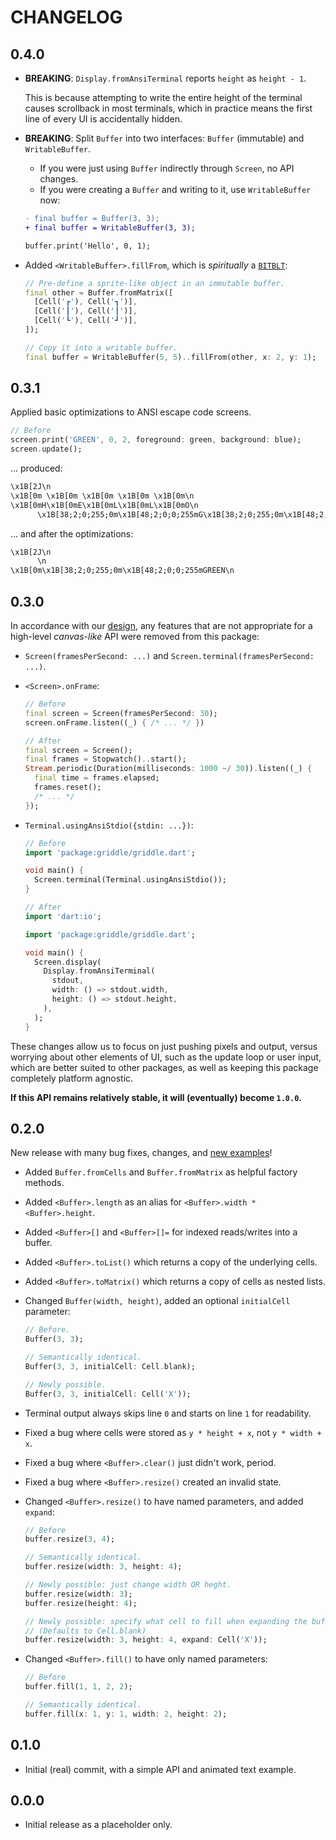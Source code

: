 # CHANGELOG

## 0.4.0

- **BREAKING**: `Display.fromAnsiTerminal` reports `height` as `height - 1`.

  This is because attempting to write the entire height of the terminal causes
  scrollback in most terminals, which in practice means the first line of every
  UI is accidentally hidden.

- **BREAKING**: Split `Buffer` into two interfaces: `Buffer` (immutable) and
  `WritableBuffer`.

  - If you were just using `Buffer` indirectly through `Screen`, no API changes.
  - If you were creating a `Buffer` and writing to it, use `WritableBuffer` now:

  ```diff
  - final buffer = Buffer(3, 3);
  + final buffer = WritableBuffer(3, 3);

  buffer.print('Hello', 0, 1);
  ```

- Added `<WritableBuffer>.fillFrom`, which is _spiritually_ a [`BITBLT`][]:

  ```dart
  // Pre-define a sprite-like object in an immutable buffer.
  final other = Buffer.fromMatrix([
    [Cell('┏'), Cell('┓')],
    [Cell('┃'), Cell('┃')],
    [Cell('┗'), Cell('┛')],
  ]);

  // Copy it into a writable buffer.
  final buffer = WritableBuffer(5, 5)..fillFrom(other, x: 2, y: 1);
  ```

[`bitblt`]: https://en.wikipedia.org/wiki/Bit_blit

## 0.3.1

Applied basic optimizations to ANSI escape code screens.

```dart
// Before
screen.print('GREEN', 0, 2, foreground: green, background: blue);
screen.update();
```

... produced:

```txt
\x1B[2J\n
\x1B[0m \x1B[0m \x1B[0m \x1B[0m \x1B[0m\n
\x1B[0mH\x1B[0mE\x1B[0mL\x1B[0mL\x1B[0mO\n
      \x1B[38;2;0;255;0m\x1B[48;2;0;0;255mG\x1B[38;2;0;255;0m\x1B[48;2;0;0;255mR\x1B[38;2;0;255;0m\x1B[48;2;0;0;255mE\x1B[38;2;0;255;0m\x1B[48;2;0;0;255mE\x1B[38;2;0;255;0m\x1B[48;2;0;0;255mN\n
```

... and after the optimizations:

```txt
\x1B[2J\n
      \n
\x1B[0m\x1B[38;2;0;255;0m\x1B[48;2;0;0;255mGREEN\n
```

## 0.3.0

In accordance with our [design](DESIGN.md), any features that are not
appropriate for a high-level _canvas-like_ API were removed from this package:

- `Screen(framesPerSecond: ...)` and `Screen.terminal(framesPerSecond: ...)`.
- `<Screen>.onFrame`:

  ```dart
  // Before
  final screen = Screen(framesPerSecond: 30);
  screen.onFrame.listen((_) { /* ... */ })

  // After
  final screen = Screen();
  final frames = Stopwatch()..start();
  Stream.periodic(Duration(milliseconds: 1000 ~/ 30)).listen((_) {
    final time = frames.elapsed;
    frames.reset();
    /* ... */
  });
  ```

- `Terminal.usingAnsiStdio({stdin: ...})`:

  ```dart
  // Before
  import 'package:griddle/griddle.dart';

  void main() {
    Screen.terminal(Terminal.usingAnsiStdio());
  }
  ```

  ```dart
  // After
  import 'dart:io';

  import 'package:griddle/griddle.dart';

  void main() {
    Screen.display(
      Display.fromAnsiTerminal(
        stdout,
        width: () => stdout.width,
        height: () => stdout.height,
      ),
    );
  }
  ```

These changes allow us to focus on just pushing pixels and output, versus
worrying about other elements of UI, such as the update loop or user input,
which are better suited to other packages, as well as keeping this package
completely platform agnostic.

**If this API remains relatively stable, it will (eventually) become `1.0.0`.**

## 0.2.0

New release with many bug fixes, changes, and [new examples](example/README.md)!

- Added `Buffer.fromCells` and `Buffer.fromMatrix` as helpful factory methods.
- Added `<Buffer>.length` as an alias for `<Buffer>.width * <Buffer>.height`.
- Added `<Buffer>[]` and `<Buffer>[]=` for indexed reads/writes into a buffer.
- Added `<Buffer>.toList()` which returns a copy of the underlying cells.
- Added `<Buffer>.toMatrix()` which returns a copy of cells as nested lists.
- Changed `Buffer(width, height)`, added an optional `initialCell` parameter:

  ```dart
  // Before.
  Buffer(3, 3);

  // Semantically identical.
  Buffer(3, 3, initialCell: Cell.blank);

  // Newly possible.
  Buffer(3, 3, initialCell: Cell('X'));
  ```

- Terminal output always skips line `0` and starts on line `1` for readability.
- Fixed a bug where cells were stored as `y * height + x`, not `y * width + x`.
- Fixed a bug where `<Buffer>.clear()` just didn't work, period.
- Fixed a bug where `<Buffer>.resize()` created an invalid state.
- Changed `<Buffer>.resize()` to have named parameters, and added `expand`:

  ```dart
  // Before
  buffer.resize(3, 4);

  // Semantically identical.
  buffer.resize(width: 3, height: 4);

  // Newly possible: just change width OR heght.
  buffer.resize(width: 3);
  buffer.resize(height: 4);

  // Newly possible: specify what cell to fill when expanding the buffer.
  // (Defaults to Cell.blank)
  buffer.resize(width: 3, height: 4, expand: Cell('X'));
  ```

- Changed `<Buffer>.fill()` to have only named parameters:

  ```dart
  // Before
  buffer.fill(1, 1, 2, 2);

  // Semantically identical.
  buffer.fill(x: 1, y: 1, width: 2, height: 2);
  ```

## 0.1.0

- Initial (real) commit, with a simple API and animated text example.

## 0.0.0

- Initial release as a placeholder only.
